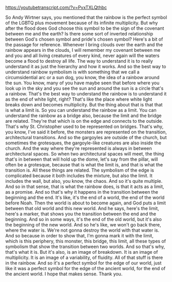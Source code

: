 https://youtubetranscript.com/?v=PvxTXLQthbc

 So Andy Wirtner says, you mentioned that the rainbow is the perfect symbol of the LGBTQ plus movement because of its infinite multiplicity. But why after the flood does God choose this symbol to be the sign of the covenant between me and the earth? Is there some sort of inverted relationship between God's chosen symbol and pride's chosen symbol? Here's a bit of the passage for reference. Whenever I bring clouds over the earth and the rainbow appears in the clouds, I will remember my covenant between me and you and all living creatures of every kind, never again will the waters become a flood to destroy all life. The way to understand it is to really understand it as just the hierarchy and how it works. And so the best way to understand rainbow symbolism is with something that we call a circumsidential arc or a sun dog, you know, the idea of a rainbow around the sun. You know, many of you have maybe seen that before where you look up in the sky and you see the sun and around the sun is a circle that's a rainbow. That's the best way to understand the rainbow is to understand it as the end of white light, right? That's like the place where white light breaks down and becomes multiplicity. But the thing about that is that that is what a limit is. So you can understand the rainbow as a limit. You can understand the rainbow as a bridge also, because the limit and the bridge are related. They're that which is on the edge and connects to the outside. That's why St. Christopher used to be represented on bridges. That's why, you know, I've said it before, the monsters are represented on the transition, architectural transitions. And so the gargoyles are outside of the church, but sometimes the grotesques, the gargoyle-like creatures are also inside the church. And the way where they're represented is always in between architectural spaces. So when two architectural spaces will meet, the thing that's in between that will hold up the dome, let's say from the pillar, will often be a grotesque, because that is what the limit is, and that is what the transition is. All these things are related. The symbolism of the edge is complicated because it both includes the mixture, but also the limit. It includes the wall, but also, you know, the chaos. And so it's quite multiple. And so in that sense, that is what the rainbow does, is that it acts as a limit, as a promise. And so that's why it happens in the transition between the beginning and the end. It's like, it's the end of a world, the end of the world before Noah. Then the world is about to become again, and God puts a limit between that old world and this new world. And he says, here's the limit, here's a marker, that shows you the transition between the end and the beginning. And so in some ways, it's the end of the old world, but it's also the beginning of the new world. And so he's like, we won't go back there, where the water is. We're not gonna destroy the world with that water is. And so because in order to show that, I'm gonna mark it with the limit, which is this periphery, this monster, this bridge, this limit, all these types of symbolism that show the transition between two worlds. And so that's why, that's what it is. But it's also, is an image of breakdown. It is an image of multiplicity. It is an image of a variability, of fluidity. All of that stuff is there in the rainbow. And so it's a perfect symbol for the edge of our world, just like it was a perfect symbol for the edge of the ancient world, for the end of the ancient world. I hope that makes sense. Thank you.